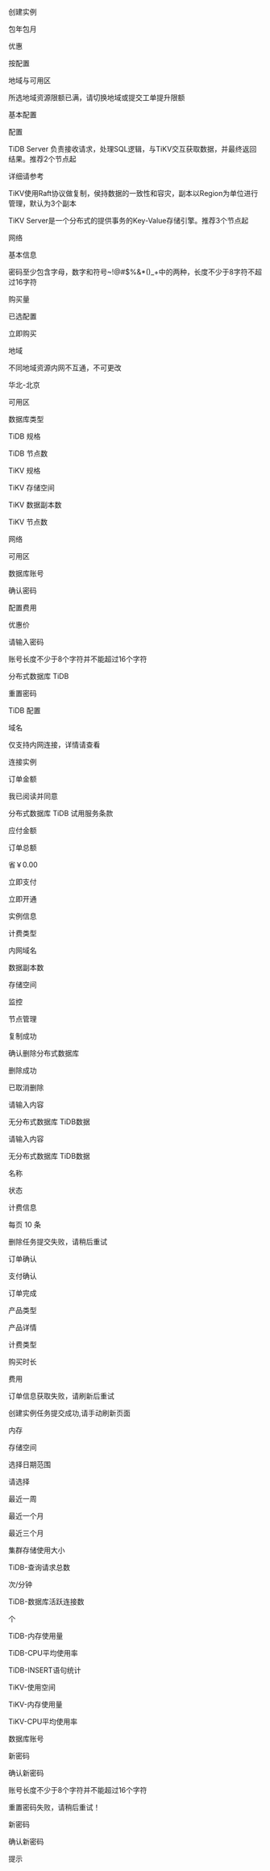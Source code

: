 创建实例

包年包月

优惠

按配置

地域与可用区

所选地域资源限额已满，请切换地域或提交工单提升限额 

基本配置

配置

TiDB Server 负责接收请求，处理SQL逻辑，与TiKV交互获取数据，并最终返回结果。推荐2个节点起

详细请参考

TiKV使用Raft协议做复制，侯持数据的一致性和容灾，副本以Region为单位进行管理，默认为3个副本


TiKV Server是一个分布式的提供事务的Key-Value存储引擎。推荐3个节点起 

网络

基本信息 

密码至少包含字母，数字和符号~!@#$%&*()_+中的两种，长度不少于8字符不超过16字符 

购买量

已选配置 

立即购买

地域 

不同地域资源内网不互通，不可更改

华北-北京

可用区 

数据库类型

TiDB 规格

TiDB 节点数

TiKV 规格

TiKV 存储空间

TiKV 数据副本数

TiKV 节点数

网络

可用区

数据库账号

确认密码

配置费用

优惠价

请输入密码

账号长度不少于8个字符并不能超过16个字符

分布式数据库 TiDB

重置密码

TiDB 配置

域名

仅支持内网连接，详情请查看

连接实例

订单金额

我已阅读并同意

分布式数据库 TiDB 试用服务条款

应付金额

订单总额

省￥0.00

立即支付

立即开通

实例信息

计费类型

内网域名

数据副本数

存储空间

监控

节点管理

复制成功

确认删除分布式数据库

删除成功

已取消删除

请输入内容

无分布式数据库 TiDB数据

请输入内容

无分布式数据库 TiDB数据

名称

状态

计费信息

每页 10 条

删除任务提交失败，请稍后重试

订单确认 
 
支付确认

订单完成

产品类型

产品详情

计费类型

购买时长

费用

订单信息获取失败，请刷新后重试

创建实例任务提交成功,请手动刷新页面
 
内存

存储空间 

选择日期范围

请选择

最近一周

最近一个月

最近三个月

集群存储使用大小

TiDB-查询请求总数

次/分钟

TiDB-数据库活跃连接数

个

TiDB-内存使用量

TiDB-CPU平均使用率

TiDB-INSERT语句统计

TiKV-使用空间

TiKV-内存使用量

TiKV-CPU平均使用率

数据库账号

新密码

确认新密码

账号长度不少于8个字符并不能超过16个字符

重置密码失败，请稍后重试！

新密码

确认新密码

提示
    
    